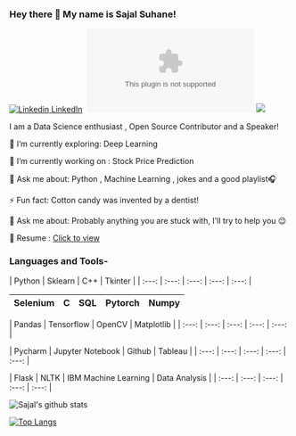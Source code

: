 

### Hey there 👋 My name is Sajal Suhane! 

[![Linkedin](https://i.stack.imgur.com/gVE0j.png) LinkedIn](https://www.linkedin.com/in/sajalsuhane/)&nbsp; [![Twitter](https://img.shields.io/twitter/url/https/twitter.com)](https://twitter.com/SajalSuhane1998) ![](https://Visitor-badge.glitch.me/badge?page_id=bhav09.profileviews-badge)

<!--
**sajalsuhane/sajalsuhane** is a ✨ _special_ ✨ repository because its `README.md` (this file) appears on your GitHub profile.

Here are some ideas to get you started:

- 🔭 I’m currently working on ...
- 🌱 I’m currently learning ...
- 👯 I’m looking to collaborate on ...
- 🤔 I’m looking for help with ...
- 💬 Ask me about ...
- 📫 How to reach me: ...
- 😄 Pronouns: ...
- ⚡ Fun fact: ...

-->

I am a Data Science enthusiast , Open Source Contributor and a Speaker! 
 

🌱 I’m currently exploring: Deep Learning

🔭 I’m currently working on : Stock Price Prediction

💬 Ask me about: Python , Machine Learning , jokes and a good playlist🎧

⚡ Fun fact: Cotton candy was invented by a dentist!

💬 Ask me about: Probably anything you are stuck with, I'll try to help you 😉

📄 Resume : [Click to view](https://sajalsuhane.github.io/cv.html)

### Languages and Tools-


| Python | Sklearn | C++ | Tkinter |
| :---: | :---: | :---: | :---: | :---: |

| Selenium | C | SQL | Pytorch | Numpy |
| :---: | :---: | :---: | :---: | :---: |

| Pandas | Tensorflow | OpenCV | Matplotlib |
| :---: | :---: | :---: | :---: | :---: |

| Pycharm | Jupyter Notebook | Github | Tableau |
| :---: | :---: | :---: | :---: | :---: |

| Flask | NLTK | IBM Machine Learning | Data Analysis |
| :---: | :---: | :---: | :---: | :---: |


![Sajal's github stats](https://github-readme-stats.vercel.app/api?username=sajalsuhane&show_icons=true&theme=dark)

[![Top Langs](https://github-readme-stats.vercel.app/api/top-langs/?username=sajalsuhane&layout=compact&show_icons=true&theme=dark)](https://github.com/sajalsuhane/github-readme-stats)
